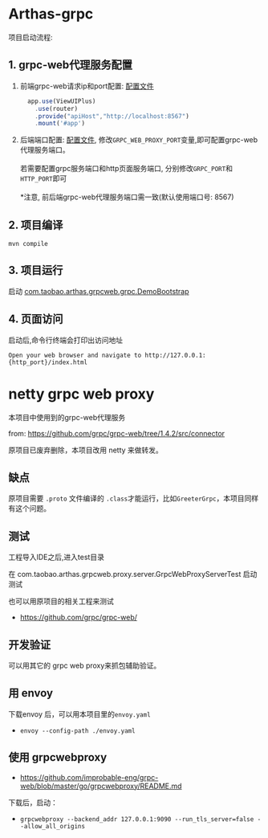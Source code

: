 # Arthas-grpc
项目启动流程:

## 1. grpc-web代理服务配置
1. 前端grpc-web请求ip和port配置: [配置文件](./ui/src/main.js)
    ```js
      app.use(ViewUIPlus)
        .use(router)
        .provide("apiHost","http://localhost:8567")
        .mount('#app')
    ```
2. 后端端口配置: [配置文件](./src/main/java/com/taobao/arthas/grpcweb/grpc/DemoBootstrap.java), 修改``GRPC_WEB_PROXY_PORT``变量,即可配置grpc-web代理服务端口。<br><br>
   若需要配置grpc服务端口和http页面服务端口, 分别修改`GRPC_PORT`和`HTTP_PORT`即可<br><br>
  *注意, 前后端grpc-web代理服务端口需一致(默认使用端口号: 8567) 
## 2. 项目编译

```shell
mvn compile
```

## 3. 项目运行

启动 [com.taobao.arthas.grpcweb.grpc.DemoBootstrap](./src/main/java/com/taobao/arthas/grpcweb/grpc/DemoBootstrap.java)

## 4. 页面访问
启动后,命令行终端会打印出访问地址
```text
Open your web browser and navigate to http://127.0.0.1:{http_port}/index.html
```

# netty grpc web proxy

本项目中使用到的grpc-web代理服务

from: https://github.com/grpc/grpc-web/tree/1.4.2/src/connector

原项目已废弃删除，本项目改用 netty 来做转发。

## 缺点

原项目需要 `.proto` 文件编译的 `.class`才能运行，比如`GreeterGrpc`，本项目同样有这个问题。


## 测试

工程导入IDE之后,进入test目录

在 com.taobao.arthas.grpcweb.proxy.server.GrpcWebProxyServerTest 启动测试

也可以用原项目的相关工程来测试

* https://github.com/grpc/grpc-web/

## 开发验证

可以用其它的 grpc web proxy来抓包辅助验证。

## 用 envoy

下载envoy 后，可以用本项目里的`envoy.yaml`

* `envoy --config-path ./envoy.yaml`

## 使用 grpcwebproxy 

* https://github.com/improbable-eng/grpc-web/blob/master/go/grpcwebproxy/README.md

下载后，启动：

* `grpcwebproxy --backend_addr 127.0.0.1:9090 --run_tls_server=false --allow_all_origins`


